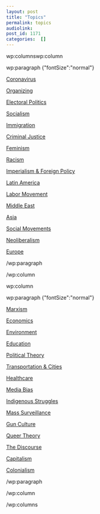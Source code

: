 ```yaml
---
layout: post
title: "Topics"
permalink: topics
audiolink: 
post_id: 1171
categories:  []
---
```


wp:columnswp:column

wp:paragraph {"fontSize":"normal"}

[Coronavirus](/tag/coronavirus)

[Organizing](/tag/organizing) 


[Electoral Politics](/tag/electoral-politics)

[Socialism](/tag/socialism)

[Immigration](/tag/immigration)

[Criminal Justice](/tag/criminal-justice)

[Feminism](/tag/feminism)

[Racism](/tag/racism)

[Imperialism & Foreign Policy](/tag/imperialism-and-foreign-policy)

[Latin America](/tag/latin-america)

[Labor Movement](/tag/labor-movement)

[Middle East](/tag/middle-east)

[Asia](/tag/asia)

[Social Movements](/tag/social-movements)

[Neoliberalism](/tag/neoliberalism)

[Europe](/tag/europe)

/wp:paragraph

/wp:column


wp:column

wp:paragraph {"fontSize":"normal"}

[Marxism](/tag/marxism)

[Economics](/tag/economics)

[Environment](/tag/environment)

[Education](/tag/education)

[Political Theory](/tag/political-theory)

[Transportation & Cities](https://www.thedigradio.com/tag/transportation-and-cities)

[Healthcare](/tag/healthcare)

[Media Bias](/tag/media-bias)

[Indigenous Struggles](/tag/indigenous-struggles)

[Mass Surveillance](/tag/mass-surveillance)

[Gun Culture](/tag/gun-culture)

[Queer Theory](/tag/queer-theory)

[The Discourse](/tag/the-discourse)

[Capitalism](/tag/capitalism)

[Colonialism](/tag/colonialism)

/wp:paragraph

/wp:column

/wp:columns